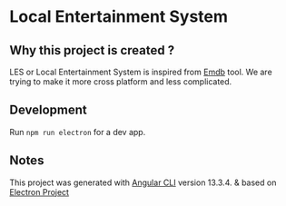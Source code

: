 # Local Entertainment System

## Why this project is created ?

LES or Local Entertainment System is inspired from [Emdb](https://www.emdb.eu/) tool. We are trying to make it more cross platform and less complicated.

## Development

Run `npm run electron` for a dev app.

## Notes

This project was generated with [Angular CLI](https://github.com/angular/angular-cli) version 13.3.4. & based on [Electron Project](https://github.com/custom-templates/angular-electron-project-v2)
